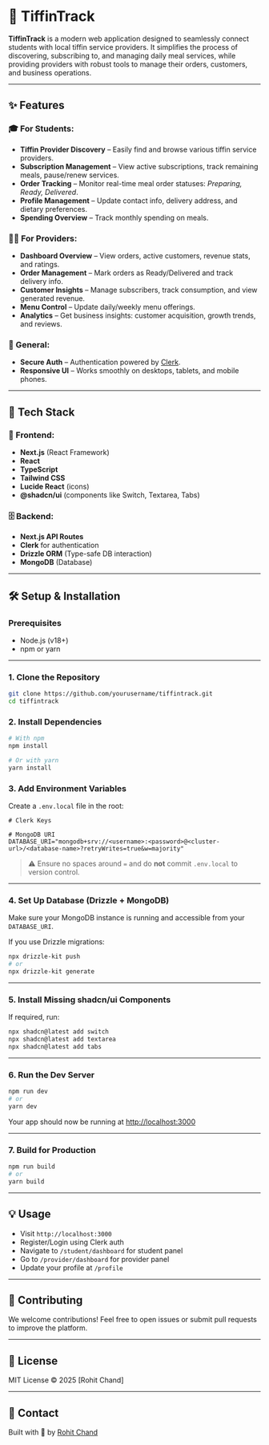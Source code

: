 # 🍱 TiffinTrack

**TiffinTrack** is a modern web application designed to seamlessly connect students with local tiffin service providers. It simplifies the process of discovering, subscribing to, and managing daily meal services, while providing providers with robust tools to manage their orders, customers, and business operations.

---

## ✨ Features

### 🎓 For Students:
- **Tiffin Provider Discovery** – Easily find and browse various tiffin service providers.
- **Subscription Management** – View active subscriptions, track remaining meals, pause/renew services.
- **Order Tracking** – Monitor real-time meal order statuses: *Preparing, Ready, Delivered*.
- **Profile Management** – Update contact info, delivery address, and dietary preferences.
- **Spending Overview** – Track monthly spending on meals.

### 🧑‍🍳 For Providers:
- **Dashboard Overview** – View orders, active customers, revenue stats, and ratings.
- **Order Management** – Mark orders as Ready/Delivered and track delivery info.
- **Customer Insights** – Manage subscribers, track consumption, and view generated revenue.
- **Menu Control** – Update daily/weekly menu offerings.
- **Analytics** – Get business insights: customer acquisition, growth trends, and reviews.

### 🔐 General:
- **Secure Auth** – Authentication powered by [Clerk](https://clerk.dev).
- **Responsive UI** – Works smoothly on desktops, tablets, and mobile phones.

---

## 🚀 Tech Stack

### 🔧 Frontend:
- **Next.js** (React Framework)
- **React**
- **TypeScript**
- **Tailwind CSS**
- **Lucide React** (icons)
- **@shadcn/ui** (components like Switch, Textarea, Tabs)

### 🗄️ Backend:
- **Next.js API Routes**
- **Clerk** for authentication
- **Drizzle ORM** (Type-safe DB interaction)
- **MongoDB** (Database)

---

## 🛠️ Setup & Installation

### Prerequisites
- Node.js (v18+)
- npm or yarn

---

### 1. Clone the Repository
```bash
git clone https://github.com/yourusername/tiffintrack.git
cd tiffintrack
```

### 2. Install Dependencies
```bash
# With npm
npm install

# Or with yarn
yarn install
```

### 3. Add Environment Variables

Create a `.env.local` file in the root:

```env
# Clerk Keys

# MongoDB URI
DATABASE_URI="mongodb+srv://<username>:<password>@<cluster-url>/<database-name>?retryWrites=true&w=majority"
```

> ⚠️ Ensure no spaces around `=` and do **not** commit `.env.local` to version control.

---

### 4. Set Up Database (Drizzle + MongoDB)
Make sure your MongoDB instance is running and accessible from your `DATABASE_URI`.

If you use Drizzle migrations:
```bash
npx drizzle-kit push
# or
npx drizzle-kit generate
```

---

### 5. Install Missing shadcn/ui Components
If required, run:

```bash
npx shadcn@latest add switch
npx shadcn@latest add textarea
npx shadcn@latest add tabs
```

---

### 6. Run the Dev Server
```bash
npm run dev
# or
yarn dev
```

Your app should now be running at [http://localhost:3000](http://localhost:3000)

---

### 7. Build for Production
```bash
npm run build
# or
yarn build
```

---

## 💡 Usage

- Visit `http://localhost:3000`
- Register/Login using Clerk auth
- Navigate to `/student/dashboard` for student panel
- Go to `/provider/dashboard` for provider panel
- Update your profile at `/profile`

---

## 🤝 Contributing

We welcome contributions! Feel free to open issues or submit pull requests to improve the platform.

---

## 📄 License

MIT License © 2025 [Rohit Chand]

---

## 📧 Contact

Built with 💛 by [Rohit Chand](mailto:rohitchand010904@example.com)

